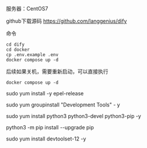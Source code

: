 

服务器：CentOS7

github下载源码
https://github.com/langgenius/dify

命令
```shell
cd dify
cd docker
cp .env.example .env
docker compose up -d
```
后续如果关机，需要重新启动，可以直接执行
```shell
docker compose up -d
```


sudo yum install -y epel-release


sudo yum groupinstall "Development Tools" - y

sudo yum install python3 python3-devel python3-pip -y


python3 -m pip install --upgrade pip

sudo yum install devtoolset-12 -y
